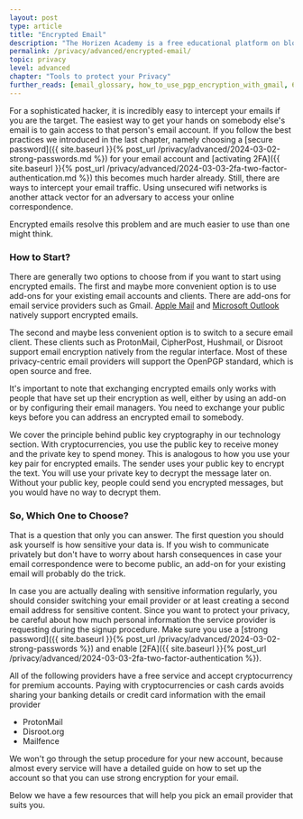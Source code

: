 ```yaml
---
layout: post
type: article
title: "Encrypted Email"
description: "The Horizen Academy is a free educational platform on blockchain technology, cryptocurrency, and privacy. In this article, you will learn about encrypted emails. Sending encrypted emails reduces the risk of somebody snooping in on your mail and is easier to set up than most think."
permalink: /privacy/advanced/encrypted-email/
topic: privacy
level: advanced
chapter: "Tools to protect your Privacy"
further_reads: [email_glossary, how_to_use_pgp_encryption_with_gmail, 6_best_encrypted_email_software_to_protect_your_data]
---
```


For a sophisticated hacker, it is incredibly easy to intercept your emails if you are the target. The easiest way to get your hands on somebody else's email is to gain access to that person's email account. If you follow the best practices we introduced in the last chapter, namely choosing a [secure password]({{ site.baseurl }}{% post_url /privacy/advanced/2024-03-02-strong-passwords.md %}) for your email account and [activating 2FA]({{ site.baseurl }}{% post_url /privacy/advanced/2024-03-03-2fa-two-factor-authentication.md %}) this becomes much harder already. Still, there are ways to intercept your email traffic. Using unsecured wifi networks is another attack vector for an adversary to access your online correspondence.

Encrypted emails resolve this problem and are much easier to use than one might think.

### How to Start?

There are generally two options to choose from if you want to start using encrypted emails. The first and maybe more convenient option is to use add-ons for your existing email accounts and clients. There are add-ons for email service providers such as Gmail. [Apple Mail](https://support.apple.com/guide/mail/sign-or-encrypt-emails-mlhlp1180/mac) and [Microsoft Outlook](https://support.office.com/en-us/article/encrypt-email-messages-373339cb-bf1a-4509-b296-802a39d801dc) natively support encrypted emails.

The second and maybe less convenient option is to switch to a secure email client. These clients such as ProtonMail, CipherPost, Hushmail, or Disroot support email encryption natively from the regular interface. Most of these privacy-centric email providers will support the OpenPGP standard, which is open source and free.

It's important to note that exchanging encrypted emails only works with people that have set up their encryption as well, either by using an add-on or by configuring their email managers. You need to exchange your public keys before you can address an encrypted email to somebody.

We cover the principle behind public key cryptography in our technology section. With cryptocurrencies, you use the public key to receive money and the private key to spend money. This is analogous to how you use your key pair for encrypted emails. The sender uses your public key to encrypt the text. You will use your private key to decrypt the message later on. Without your public key, people could send you encrypted messages, but you would have no way to decrypt them.

### So, Which One to Choose?

That is a question that only you can answer. The first question you should ask yourself is how sensitive your data is. If you wish to communicate privately but don't have to worry about harsh consequences in case your email correspondence were to become public, an add-on for your existing email will probably do the trick. 

In case you are actually dealing with sensitive information regularly, you should consider switching your email provider or at least creating a second email address for sensitive content. Since you want to protect your privacy, be careful about how much personal information the service provider is requesting during the signup procedure. Make sure you use a [strong password]({{ site.baseurl }}{% post_url /privacy/advanced/2024-03-02-strong-passwords %}) and enable [2FA]({{ site.baseurl }}{% post_url /privacy/advanced/2024-03-03-2fa-two-factor-authentication %}).

All of the following providers have a free service and accept cryptocurrency for premium accounts. Paying with cryptocurrencies or cash cards avoids sharing your banking details or credit card information with the email provider

 - ProtonMail
 - Disroot.org
 - Mailfence

We won't go through the setup procedure for your new account, because almost every service will have a detailed guide on how to set up the account so that you can use strong encryption for your email.

Below we have a few resources that will help you pick an email provider that suits you.

